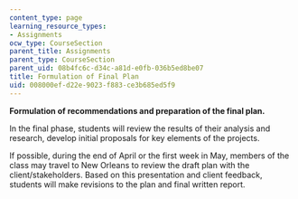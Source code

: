 ```yaml
---
content_type: page
learning_resource_types:
- Assignments
ocw_type: CourseSection
parent_title: Assignments
parent_type: CourseSection
parent_uid: 08b4fc6c-d34c-a81d-e0fb-036b5ed8be07
title: Formulation of Final Plan
uid: 008000ef-d22e-9023-f883-ce3b685ed5f9
---
```


**Formulation of recommendations and preparation of the final plan.**

In the final phase, students will review the results of their analysis and research, develop initial proposals for key elements of the projects.

If possible, during the end of April or the first week in May, members of the class may travel to New Orleans to review the draft plan with the client/stakeholders. Based on this presentation and client feedback, students will make revisions to the plan and final written report.
